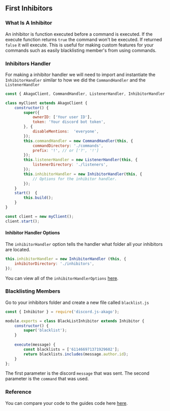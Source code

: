## First Inhibitors
### What Is A Inhibitor
An inhibitor is function executed before a command is executed. 
If the execute function returns `true` the command won't be executed. If returned `false` it will execute.
This is useful for making custom features for your commands such as easily blacklisting member's from using commands.
### Inhibitors Handler
For making a inhibitor handler we will need to import and instantiate the `InhibitorHandler` similar to how we did the `CommandHandler` and the `ListenerHandler`
```js
const { AkagoClient, CommandHandler, ListenerHandler, InhibitorHandler } = require('discord.js-akago');

class myClient extends AkagoClient {
	constructor() {
		super({
			ownerID: ['Your user ID'],
			token: 'Your discord bot token',
		}, {
			disableMentions:  'everyone',
		});
		this.commandHandler = new CommandHandler(this, {
			commandDirectory: './commands',
			prefix: '!', // or ['?', '!']
		});
		this.listenerHandler = new ListenerHandler(this, {
			listenerDirectory: './listeners',
		});
		this.inhibitorHandler = new InhibitorHandler(this, {
			// Options for the inhibitor handler.
		});
	}
	start()  {
		this.build();
	}
}

const client = new myClient();
client.start();
```
#### Inhibitor Handler Options
The `inhibitorHandler` option tells the handler what folder all your inhibitors are located.
```js
this.inhibitorHandler = new InhibitorHandler (this, {
	inhibitorDirectory: './inhibitors',
});
```
You can view all of the `inhibitorHandlerOptions` [here](https://discord-akago.github.io/global.html#inhibitorHandlerOptions).
### Blacklisting Members
Go to your inhibitors folder and create a new file called `blacklist.js`
```js
const { Inhibitor } = require('discord.js-akago');

module.exports = class BlackListInhibitor extends Inhibitor {
	constructor() {
		super('blacklist');
	}
	
	execute(message) {
		const blacklists = ['611466971371929602']; 
		return blacklists.includes(message.author.id);
	}
};
```
The first parameter is the discord `message` that was sent.
The second parameter is the `command` that was used.

### Reference
You can compare your code to the guides code here [here](https://github.com/discord-akago/guide/tree/main/Code%20Samples/InhibitorHandling).